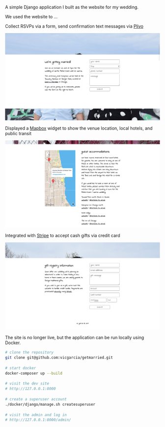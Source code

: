 A simple Django application I built as the website for my wedding.


We used the website to ...


Collect RSVPs via a form, send confirmation text messages via [Plivo](https://www.plivo.com/)

![rsvp screenshot](https://github.com/vicgarcia/getmarried/raw/master/screenshots/top-screenshot.png)


Displayed a [Mapbox](https://www.mapbox.com) widget to show the venue location, local hotels, and public transit

![mapbox widget](https://github.com/vicgarcia/getmarried/raw/master/screenshots/middle-screenshot.png)


Integrated with [Stripe](https://stripe.com) to accept cash gifts via credit card

![stripe form](https://github.com/vicgarcia/getmarried/raw/master/screenshots/bottom-screenshot.png)


The site is no longer live, but the application can be run locally using Docker.

```bash
# clone the repository
git clone git@github.com:vicgarcia/getmarried.git

# start docker
docker-composer up --build

# visit the dev site
# http://127.0.0.1:8000

# create a superuser account
./docker/django/manage.sh createsuperuser

# visit the admin and log in
# http://127.0.0.1:8000/admin/
```
